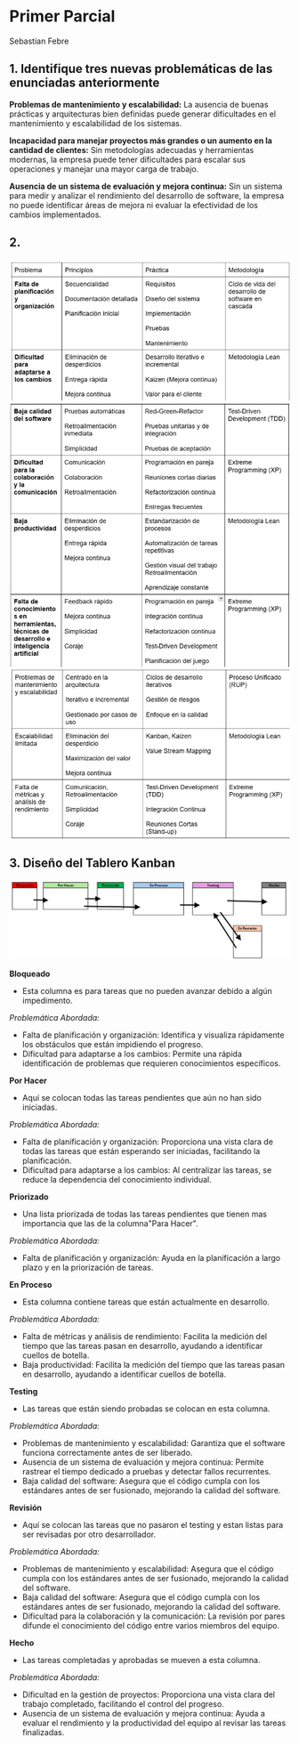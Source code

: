 # Primer Parcial
Sebastian Febre

## 1. Identifique tres nuevas problemáticas de las enunciadas anteriormente

**Problemas de mantenimiento y escalabilidad:** La ausencia de buenas prácticas y arquitecturas bien definidas puede generar dificultades en el mantenimiento y escalabilidad de los sistemas.

**Incapacidad para manejar proyectos más grandes o un aumento en la cantidad de clientes:** Sin metodologías adecuadas y herramientas modernas, la empresa puede tener dificultades para escalar sus operaciones y manejar una mayor carga de trabajo.

**Ausencia de un sistema de evaluación y mejora continua:** Sin un sistema para medir y analizar el rendimiento del desarrollo de software, la empresa no puede identificar áreas de mejora ni evaluar la efectividad de los cambios implementados.


##  2. 
![alt text](image.png)
![alt text](image-1.png)
![alt text](image-2.png)


## 3. Diseño del Tablero Kanban
![alt text](Kanban.png)


**Bloqueado**
- Esta columna es para tareas que no pueden avanzar debido a algún impedimento.

*Problemática Abordada:*
* Falta de planificación y organización: Identifica y visualiza rápidamente los obstáculos que están impidiendo el progreso.
* Dificultad para adaptarse a los cambios: Permite una rápida identificación de problemas que requieren conocimientos específicos.


**Por Hacer**
- Aquí se colocan todas las tareas pendientes que aún no han sido iniciadas.

*Problemática Abordada:*
* Falta de planificación y organización: Proporciona una vista clara de todas las tareas que están esperando ser iniciadas, facilitando la planificación.
* Dificultad para adaptarse a los cambios: Al centralizar las tareas, se reduce la dependencia del conocimiento individual.


**Priorizado**
- Una lista priorizada de todas las tareas pendientes que tienen mas importancia que las de la columna"Para Hacer".

*Problemática Abordada:*
* Falta de planificación y organización: Ayuda en la planificación a largo plazo y en la priorización de tareas.


**En Proceso**
- Esta columna contiene tareas que están actualmente en desarrollo.

*Problemática Abordada:*
* Falta de métricas y análisis de rendimiento: Facilita la medición del tiempo que las tareas pasan en desarrollo, ayudando a identificar cuellos de botella.
* Baja productividad: Facilita la medición del tiempo que las tareas pasan en desarrollo, ayudando a identificar cuellos de botella.


**Testing** 
- Las tareas que están siendo probadas se colocan en esta columna.

*Problemática Abordada:*
* Problemas de mantenimiento y escalabilidad: Garantiza que el software funciona correctamente antes de ser liberado.
* Ausencia de un sistema de evaluación y mejora continua: Permite rastrear el tiempo dedicado a pruebas y detectar fallos recurrentes.
* Baja calidad del software: Asegura que el código cumpla con los estándares antes de ser fusionado, mejorando la calidad del software.


**Revisión**
- Aquí se colocan las tareas que no pasaron el testing y estan listas para ser revisadas por otro desarrollador.

*Problemática Abordada:*
* Problemas de mantenimiento y escalabilidad: Asegura que el código cumpla con los estándares antes de ser fusionado, mejorando la calidad del software.
* Baja calidad del software: Asegura que el código cumpla con los estándares antes de ser fusionado, mejorando la calidad del software.
* Dificultad para la colaboración y la comunicación: La revisión por pares difunde el conocimiento del código entre varios miembros del equipo.


**Hecho**
- Las tareas completadas y aprobadas se mueven a esta columna.

*Problemática Abordada:*
* Dificultad en la gestión de proyectos: Proporciona una vista clara del trabajo completado, facilitando el control del progreso.
* Ausencia de un sistema de evaluación y mejora continua: Ayuda a evaluar el rendimiento y la productividad del equipo al revisar las tareas finalizadas.

